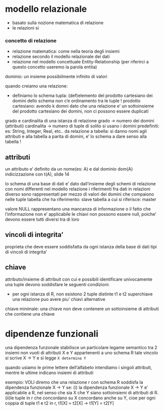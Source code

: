 # modello relazionale
- basato sulla nozione matematica di relazione
- le relazioni si
### concetto di relazione
- relazione matematica: come nella teoria degli insiemi
- relazione secondo il modello relazionale dei dati
- relazione nel modello concettuale Entity-Relationship (per riferirci a questo concetto useremo la parola entita)

dominio: un insieme possibilmente infinito di valori

quando creiamo una relazione:
- definiamo lo schema
tupla: (def)elemento del prodotto cartesiano dei domini dello schema
non c’e ordinamento tra le tuple !
prodotto cartesiano: avendo k domni
dato che una relazione e’ un sottoinsieme del prodotto cartesiano dei domini, non ci possono essere duplicati

grado e cardinalita di una istanza di relazione
grado → numero dei domini (attributi)
cardinalita → numero di tuple
di solito si usano i domini predefiniti: es: String, Integer, Real, etc..
da relazione a tabella: si danno nomi agli attributi e alla tabella
a parita di domini, e’ lo schema a dare senso alla tabella !
## attributi
un attributo e’ definito da un nome(es: A) e dal dominio dom(A)
indicizzazione con t(A), slide 14


lo schema di una base di dati e’ dato dall’insieme degli schemi di relazione con nomi differenti
nel modello relazione i riferimenti fra dati in relazioni diverso sono rappresentati per mezzo di valori dei domini che compaiono nelle tuple
tabella che ha riferimento: slave
tabella a cui si riferisce: master

valore NULL
rappresentano una mancanza di informazione o il fatto che l’informazione non e’ applicabile
le chiavi non possono essere null, poiche’ devono essere tutti diversi tra di loro

## vincoli di integrita’
proprieta che deve essere soddisfatta da ogni istanza della base di dati
tipi di vincoli di integrita’

## chiave
attributo/insieme di attribuit con cui e possibili identificare univocamente una tuple
devono soddisfare le seguenti condizioni:
- per ogni istanza di R, non esistono 2 tuple distinte t1 e t2
superchiave
una relazione puo avere piu’ chiavi alternative

chiave minimale: una chiave non deve contenere un sottoinsieme di attributi che contiene una chiave

# dipendenze funzionali
una dipendenza funzonale stabilisce un particolare legame semantico tra 2 insiemi non vuoti di attributi X e Y appartenenti a uno schema R
tale vincolo si scrive X → Y e si legge `X determina Y`

quando usiamo le prime lettere dell’alfabeto intendiamo i singoli attributi, mentre le ultime indicano insiemi di attributi

esempio: VOLI
diremo che una relazione r con schema R soddisfa la dipendenza funzionale X → Y se:
(i) la dipendenza funzionale X → Y e’ applicabile a R, nel senso che sia X che Y siano sottoinsiemi di attributi di R.
(ii)le tuple in r che concordano su X concordano anche su Y, cioe per ogni coppia di tuple t1 e t2 in r, t1[X] = t2[X] → t1[Y] = t2[Y]
